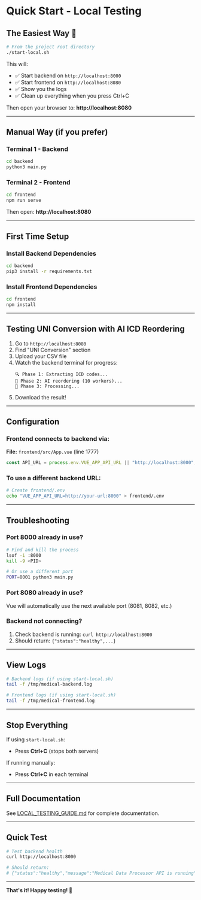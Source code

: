 # Quick Start - Local Testing

## The Easiest Way 🚀

```bash
# From the project root directory
./start-local.sh
```

This will:

- ✅ Start backend on `http://localhost:8000`
- ✅ Start frontend on `http://localhost:8080`
- ✅ Show you the logs
- ✅ Clean up everything when you press Ctrl+C

Then open your browser to: **http://localhost:8080**

---

## Manual Way (if you prefer)

### Terminal 1 - Backend

```bash
cd backend
python3 main.py
```

### Terminal 2 - Frontend

```bash
cd frontend
npm run serve
```

Then open: **http://localhost:8080**

---

## First Time Setup

### Install Backend Dependencies

```bash
cd backend
pip3 install -r requirements.txt
```

### Install Frontend Dependencies

```bash
cd frontend
npm install
```

---

## Testing UNI Conversion with AI ICD Reordering

1. Go to `http://localhost:8080`
2. Find "UNI Conversion" section
3. Upload your CSV file
4. Watch the backend terminal for progress:
   ```
   🔍 Phase 1: Extracting ICD codes...
   🤖 Phase 2: AI reordering (10 workers)...
   📝 Phase 3: Processing...
   ```
5. Download the result!

---

## Configuration

### Frontend connects to backend via:

**File:** `frontend/src/App.vue` (line 1777)

```javascript
const API_URL = process.env.VUE_APP_API_URL || "http://localhost:8000";
```

### To use a different backend URL:

```bash
# Create frontend/.env
echo "VUE_APP_API_URL=http://your-url:8000" > frontend/.env
```

---

## Troubleshooting

### Port 8000 already in use?

```bash
# Find and kill the process
lsof -i :8000
kill -9 <PID>

# Or use a different port
PORT=8001 python3 main.py
```

### Port 8080 already in use?

Vue will automatically use the next available port (8081, 8082, etc.)

### Backend not connecting?

1. Check backend is running: `curl http://localhost:8000`
2. Should return: `{"status":"healthy",...}`

---

## View Logs

```bash
# Backend logs (if using start-local.sh)
tail -f /tmp/medical-backend.log

# Frontend logs (if using start-local.sh)
tail -f /tmp/medical-frontend.log
```

---

## Stop Everything

If using `start-local.sh`:

- Press **Ctrl+C** (stops both servers)

If running manually:

- Press **Ctrl+C** in each terminal

---

## Full Documentation

See [LOCAL_TESTING_GUIDE.md](LOCAL_TESTING_GUIDE.md) for complete documentation.

---

## Quick Test

```bash
# Test backend health
curl http://localhost:8000

# Should return:
# {"status":"healthy","message":"Medical Data Processor API is running",...}
```

---

**That's it! Happy testing! 🎉**
